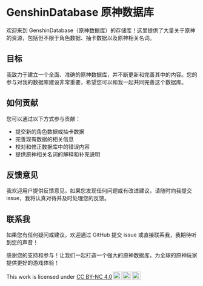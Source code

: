 # GenshinDatabase 原神数据库

欢迎来到 GenshinDatabase（原神数据库）的存储库！这里提供了大量关于原神的资源，包括但不限于角色数据、抽卡数据以及原神相关名词。

## 目标

我致力于建立一个全面、准确的原神数据库，并不断更新和完善其中的内容。您的参与对我的数据库建设非常重要，希望您可以和我一起共同完善这个数据库。

## 如何贡献

您可以通过以下方式参与贡献：

- 提交新的角色数据或抽卡数据
- 完善现有数据的相关信息
- 校对和修正数据库中的错误内容
- 提供原神相关名词的解释和补充说明

## 反馈意见

我欢迎用户提供反馈意见，如果您发现任何问题或有改进建议，请随时向我提交 issue，我将认真对待并及时处理您的反馈。

## 联系我

如果您有任何疑问或建议，欢迎通过 GitHub 提交 issue 或直接联系我，我期待听到您的声音！

感谢您的支持和参与！让我们一起打造一个强大的原神数据库，为全球的原神玩家提供更好的游戏体验！

<p xmlns:cc="http://creativecommons.org/ns#" >This work is licensed under <a href="http://creativecommons.org/licenses/by-nc/4.0/?ref=chooser-v1" target="_blank" rel="license noopener noreferrer" style="display:inline-block;">CC BY-NC 4.0<img style="height:22px!important;margin-left:3px;vertical-align:text-bottom;" src="https://mirrors.creativecommons.org/presskit/icons/cc.svg?ref=chooser-v1"><img style="height:22px!important;margin-left:3px;vertical-align:text-bottom;" src="https://mirrors.creativecommons.org/presskit/icons/by.svg?ref=chooser-v1"><img style="height:22px!important;margin-left:3px;vertical-align:text-bottom;" src="https://mirrors.creativecommons.org/presskit/icons/nc.svg?ref=chooser-v1"></a></p>